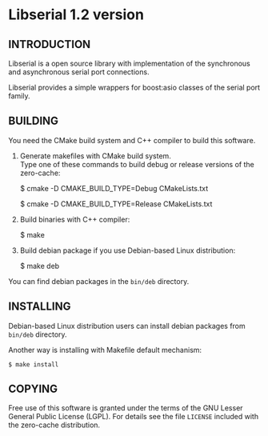 Libserial 1.2 version
=====================

INTRODUCTION
------------

Libserial is a open source library with implementation of the synchronous and asynchronous serial port connections.

Libserial provides a simple wrappers for boost:asio classes of the serial port family.


BUILDING
--------

You need the CMake build system and C++ compiler to build this software.

1. Generate makefiles with CMake build system.<br/>
Type one of these commands to build debug or release versions of the zero-cache:

    $ cmake -D CMAKE_BUILD_TYPE=Debug CMakeLists.txt

    $ cmake -D CMAKE_BUILD_TYPE=Release CMakeLists.txt

2. Build binaries with C++ compiler:

    $ make

3. Build debian package if you use Debian-based Linux distribution:

    $ make deb

You can find debian packages in the `bin/deb` directory.

INSTALLING
----------

Debian-based Linux distribution users can install debian packages from
`bin/deb` directory.

Another way is installing with Makefile default mechanism:

    $ make install

COPYING
-------

Free use of this software is granted under the terms of the GNU Lesser General
Public License (LGPL). For details see the file `LICENSE` included with the zero-cache distribution.
